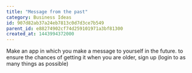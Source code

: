 ```yaml
---
title: "Message from the past"
category: Business Ideas
id: 907d82ab37a24eb7813c0d7d3ce7b549
parent_id: e88274902cf74d259101971a3bf81300
created_at: 1443994372000
---
```


Make an app in which you make a message to yourself in the future. to ensure the chances of getting it when you are older, sign up (login to as many things as possible)
    